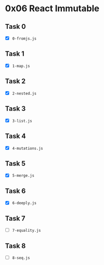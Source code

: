 # 0x06 React Immutable

## Task 0

- [x] `0-fromjs.js`

## Task 1

- [x] `1-map.js`

## Task 2

- [x] `2-nested.js`

## Task 3

- [x] `3-list.js`

## Task 4

- [x] `4-mutations.js`

## Task 5

- [x] `5-merge.js`

## Task 6

- [x] `6-deeply.js`

## Task 7

- [ ] `7-equality.js`

## Task 8

- [ ] `8-seq.js`
